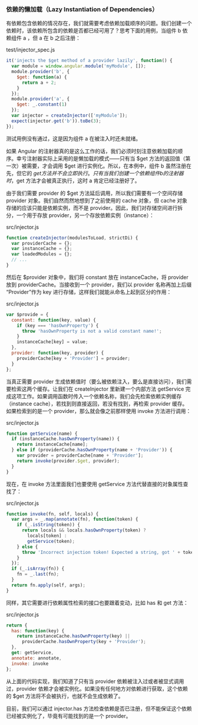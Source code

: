 ### 依赖的懒加载（Lazy Instantiation of Dependencies）

有依赖包含依赖的情况存在，我们就需要考虑依赖加载顺序的问题。我们创建一个依赖时，该依赖所包含的依赖是否都已经可用了？思考下面的用例，当组件 b 依赖组件 a ，但 a 在 b 之后注册：

test/injector\_spec.js

```js
it('injects the $get method of a provider lazily', function() {
  var module = window.angular.module('myModule', []);
  module.provider('b', {
    $get: function(a) {
      return a + 2;
    }
  });
  module.provider('a', {
    $get: _.constant(1)
  });
  var injector = createInjector(['myModule']);
  expect(injector.get('b')).toBe(3);
});
```

测试用例没有通过，这是因为组件 a 在被注入时还未就绪。

如果 Angular 的注射器真的是这么工作的话，我们必须时刻注意依赖加载的顺序。幸亏注射器实际上采用的是懒加载的模式——只有当 $get 方法的返回值（第一次）被需要，才会调用 $get 进行实例化。所以，在本例中，组件 b 虽然注册在先，但它的 $get 方法并不会立即执行。只有当我们创建一个依赖组件 b 的注射器时，$get 方法才会被真正执行，这时 a 肯定已经注册好了。

由于我们需要 provider 的 $get 方法延后调用，所以我们需要有一个空间存储 provider 对象。我们自然而然地想到了之前使用的 cache 对象，但 cache 对象存储的应该只能是依赖实例，而不是 provider。因此，我们对存储空间进行拆分，一个用于存放 provider，另一个存放依赖实例（instance）：

src/injector.js

```js
function createInjector(modulesToLoad, strictDi) {
  var providerCache = {};
  var instanceCache = {};
  var loadedModules = {};
  // ...
}
```

然后在 $provider 对象中，我们将 constant 放在 instanceCache，将 provider 放到 providerCache。当接收到一个 provider，我们以 provider 名称再加上后缀 “Provider”作为 key 进行存储，这样我们就能从命名上起到区分的作用：

src/injector.js

```js
var $provide = {
  constant: function(key, value) {
    if (key === 'hasOwnProperty') {
      throw 'hasOwnProperty is not a valid constant name!';
    }
    instanceCache[key] = value;
  },
  provider: function(key, provider) {
    providerCache[key + 'Provider'] = provider;
  }
};
```

当真正需要 provider 生成依赖值时（要么被依赖注入，要么是直接访问），我们需要检索这两个缓存。让我们在 createInjector 里新建一个内部方法 getService 完成这项工作。如果调用函数时传入一个依赖名称，我们会先检索依赖实例缓存（instance cache），若找到则直接返回，若没有找到，再检索 provider 缓存。如果检索到的是一个 provider，那么就会像之前那样使用 invoke 方法进行调用：

src/injector.js

```js
function getService(name) {
  if (instanceCache.hasOwnProperty(name)) {
    return instanceCache[name];
  } else if (providerCache.hasOwnProperty(name + 'Provider')) {
    var provider = providerCache[name + 'Provider'];
    return invoke(provider.$get, provider);
  }
}
```

现在，在 invoke 方法里面我们也要使用 getService 方法代替直接的对象属性查找了：

src/injector.js

```js
function invoke(fn, self, locals) {
  var args = _.map(annotate(fn), function(token) {
    if (_.isString(token)) {
      return locals && locals.hasOwnProperty(token) ?
        locals[token] :
        getService(token);
    } else {
      throw 'Incorrect injection token! Expected a string, got ' + token;
    }
  });
  if (_.isArray(fn)) {
    fn = _.last(fn);
  }
  return fn.apply(self, args);
}
```

同样，其它需要进行依赖属性检索的接口也要跟着变动，比如 has 和 get 方法：

src/injector.js

```js
return {
  has: function(key) {
    return instanceCache.hasOwnProperty(key) ||
      providerCache.hasOwnProperty(key + 'Provider');
  },
  get: getService,
  annotate: annotate,
  invoke: invoke
};
```

从上面的代码实现，我们知道了只有当 provider 依赖被注入过或者被显式调用过，provider 依赖才会被实例化。如果没有任何地方对依赖进行获取，这个依赖的 $get 方法将不会被执行，也就不会生成依赖了。

目前，我们可以通过 injector.has 方法检查依赖是否已注册，但不能保证这个依赖已经被实例化了，毕竟有可能找到的是一个 provider。

